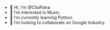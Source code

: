 - 👋 Hi, I’m @CliaPatra
- 👀 I’m interested in Music.
- 🌱 I’m currently learning Python.
- 💞️ I’m looking to collaborate on Google Industry.

<!---
CliaPatra/CliaPatra is a ✨ special ✨ repository because its `README.md` (this file) appears on your GitHub profile.
You can click the Preview link to take a look at your changes.
--->
